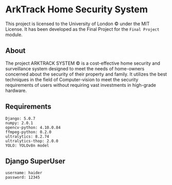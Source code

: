 # ArkTrack Home Security System
This project is licensed to the University of London © under the MIT License. 
It has been developed as the Final Project for the `Final Project` module.

## About
The project ARKTRACK SYSTEM © is a cost-effective home security and surveillance system designed to meet the needs of home-owners
concerned about the security of their property and family. It utilizes the best techniques in the field of Computer-vision to meet
the security requirements of users without requiring vast investments in high-grade hardware.

## Requirements
    Django: 5.0.7
    numpy: 2.0.1
    opencv-python: 4.10.0.84
    ffmpeg-python: 0.2.0
    ultralytics: 8.2.74
    ultralytics-thop: 2.0.0
    YOLO: YOLOv8n model

## Django SuperUser
    username: haider
    password: 12345
